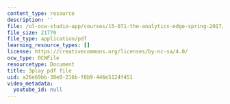 ```yaml
---
content_type: resource
description: ''
file: /ol-ocw-studio-app/courses/15-071-the-analytics-edge-spring-2017/a26e69bb30e0216bf8b9446e5124f451_nqqYjtK1zIk.pdf
file_size: 21770
file_type: application/pdf
learning_resource_types: []
license: https://creativecommons.org/licenses/by-nc-sa/4.0/
ocw_type: OCWFile
resourcetype: Document
title: 3play pdf file
uid: a26e69bb-30e0-216b-f8b9-446e5124f451
video_metadata:
  youtube_id: null
---
```

